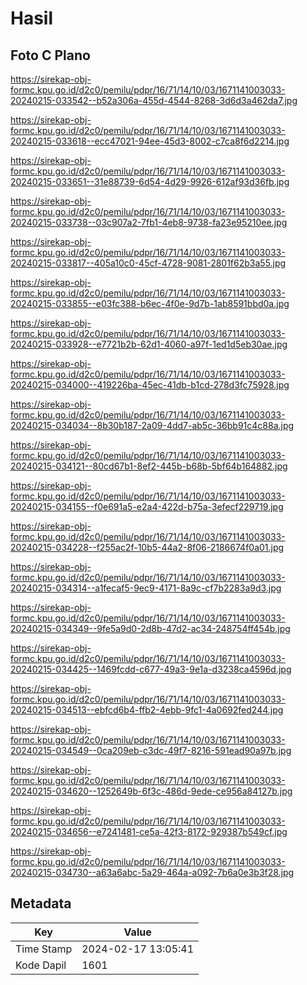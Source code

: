# Hasil

## Foto C Plano

https://sirekap-obj-formc.kpu.go.id/d2c0/pemilu/pdpr/16/71/14/10/03/1671141003033-20240215-033542--b52a306a-455d-4544-8268-3d6d3a462da7.jpg

https://sirekap-obj-formc.kpu.go.id/d2c0/pemilu/pdpr/16/71/14/10/03/1671141003033-20240215-033618--ecc47021-94ee-45d3-8002-c7ca8f6d2214.jpg

https://sirekap-obj-formc.kpu.go.id/d2c0/pemilu/pdpr/16/71/14/10/03/1671141003033-20240215-033651--31e88739-6d54-4d29-9926-612af93d36fb.jpg

https://sirekap-obj-formc.kpu.go.id/d2c0/pemilu/pdpr/16/71/14/10/03/1671141003033-20240215-033738--03c907a2-7fb1-4eb8-9738-fa23e95210ee.jpg

https://sirekap-obj-formc.kpu.go.id/d2c0/pemilu/pdpr/16/71/14/10/03/1671141003033-20240215-033817--405a10c0-45cf-4728-9081-2801f62b3a55.jpg

https://sirekap-obj-formc.kpu.go.id/d2c0/pemilu/pdpr/16/71/14/10/03/1671141003033-20240215-033855--e03fc388-b6ec-4f0e-9d7b-1ab8591bbd0a.jpg

https://sirekap-obj-formc.kpu.go.id/d2c0/pemilu/pdpr/16/71/14/10/03/1671141003033-20240215-033928--e7721b2b-62d1-4060-a97f-1ed1d5eb30ae.jpg

https://sirekap-obj-formc.kpu.go.id/d2c0/pemilu/pdpr/16/71/14/10/03/1671141003033-20240215-034000--419226ba-45ec-41db-b1cd-278d3fc75928.jpg

https://sirekap-obj-formc.kpu.go.id/d2c0/pemilu/pdpr/16/71/14/10/03/1671141003033-20240215-034034--8b30b187-2a09-4dd7-ab5c-36bb91c4c88a.jpg

https://sirekap-obj-formc.kpu.go.id/d2c0/pemilu/pdpr/16/71/14/10/03/1671141003033-20240215-034121--80cd67b1-8ef2-445b-b68b-5bf64b164882.jpg

https://sirekap-obj-formc.kpu.go.id/d2c0/pemilu/pdpr/16/71/14/10/03/1671141003033-20240215-034155--f0e691a5-e2a4-422d-b75a-3efecf229719.jpg

https://sirekap-obj-formc.kpu.go.id/d2c0/pemilu/pdpr/16/71/14/10/03/1671141003033-20240215-034228--f255ac2f-10b5-44a2-8f06-2186674f0a01.jpg

https://sirekap-obj-formc.kpu.go.id/d2c0/pemilu/pdpr/16/71/14/10/03/1671141003033-20240215-034314--a1fecaf5-9ec9-4171-8a9c-cf7b2283a9d3.jpg

https://sirekap-obj-formc.kpu.go.id/d2c0/pemilu/pdpr/16/71/14/10/03/1671141003033-20240215-034349--9fe5a9d0-2d8b-47d2-ac34-248754ff454b.jpg

https://sirekap-obj-formc.kpu.go.id/d2c0/pemilu/pdpr/16/71/14/10/03/1671141003033-20240215-034425--1469fcdd-c677-49a3-9e1a-d3238ca4596d.jpg

https://sirekap-obj-formc.kpu.go.id/d2c0/pemilu/pdpr/16/71/14/10/03/1671141003033-20240215-034513--ebfcd6b4-ffb2-4ebb-9fc1-4a0692fed244.jpg

https://sirekap-obj-formc.kpu.go.id/d2c0/pemilu/pdpr/16/71/14/10/03/1671141003033-20240215-034549--0ca209eb-c3dc-49f7-8216-591ead90a97b.jpg

https://sirekap-obj-formc.kpu.go.id/d2c0/pemilu/pdpr/16/71/14/10/03/1671141003033-20240215-034620--1252649b-6f3c-486d-9ede-ce956a84127b.jpg

https://sirekap-obj-formc.kpu.go.id/d2c0/pemilu/pdpr/16/71/14/10/03/1671141003033-20240215-034656--e7241481-ce5a-42f3-8172-929387b549cf.jpg

https://sirekap-obj-formc.kpu.go.id/d2c0/pemilu/pdpr/16/71/14/10/03/1671141003033-20240215-034730--a63a6abc-5a29-464a-a092-7b6a0e3b3f28.jpg


## Metadata

| Key        | Value               |
| ---------- | ------------------- |
| Time Stamp | 2024-02-17 13:05:41 |
| Kode Dapil | 1601                |



